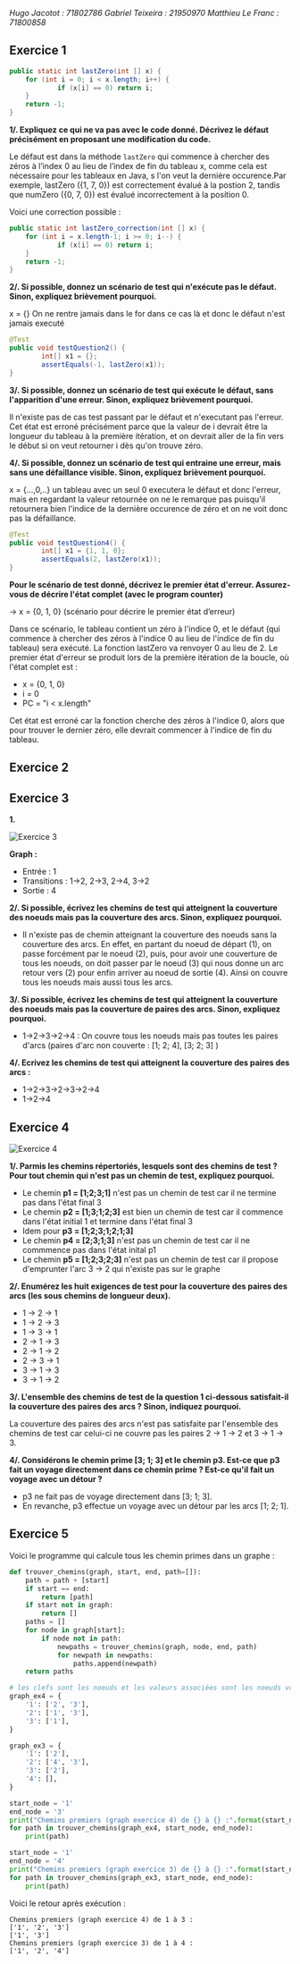 *Hugo Jacotot : 71802786*
*Gabriel Teixeira : 21950970*
*Matthieu Le Franc : 71800858*

## Exercice 1

```java
public static int lastZero(int [] x) {
    for (int i = 0; i < x.length; i++) {
            if (x[i] == 0) return i;
    }
    return -1;
}
```

**1/. Expliquez ce qui ne va pas avec le code donné. Décrivez le défaut précisément en proposant une modification du code.**

Le défaut est dans la méthode ``lastZero`` qui commence à chercher des   zéros à l’index 0 au lieu de l’index de fin du tableau x, comme cela est nécessaire pour les tableaux en Java, s l'on veut la dernière occurence.Par exemple, lastZero ({1, 7, 0}) est correctement évalué à la postion 2, tandis que numZero ({0, 7, 0}) est évalué incorrectement à la position 0.

Voici une correction possible :

```java
public static int lastZero_correction(int [] x) {
    for (int i = x.length-1; i >= 0; i--) {
            if (x[i] == 0) return i;
    }
    return -1;
}

```

**2/. Si possible, donnez un scénario de test qui n'exécute pas le défaut. Sinon, expliquez brièvement pourquoi.**

x = {}
On ne rentre jamais dans le for dans ce cas là et donc le défaut n'est jamais executé
```java
@Test
public void testQuestion2() {
        int[] x1 = {};
        assertEquals(-1, lastZero(x1));
}
```

**3/. Si possible, donnez un scénario de test qui exécute le défaut, sans l'apparition d'une erreur. Sinon, expliquez brièvement pourquoi.**

Il n'existe pas de cas test passant par le défaut et n'executant pas l'erreur. Cet état est erroné précisément parce que la valeur de i devrait être la longueur du tableau à la première itération, et on devrait aller de la fin vers le début si on veut retourner i dès qu'on trouve zéro.

**4/. Si possible, donnez un scénario de test qui entraine une erreur, mais sans une défaillance visible. Sinon, expliquez brièvement pourquoi.**

x = {...,0,..} un tableau avec un seul 0 executera le défaut et donc l'erreur, mais en regardant la valeur retournée on ne le remarque pas puisqu'il retournera bien l'indice de la dernière occurence de zéro et on ne voit donc pas la défaillance.

```java
@Test
public void testQuestion4() {
        int[] x1 = {1, 1, 0};
        assertEquals(2, lastZero(x1));
}
```

**Pour le scénario de test donné, décrivez le premier état d'erreur. Assurez-vous de décrire l'état complet (avec le program counter)**

-> x = {0, 1, 0} (scénario pour décrire le premier état d’erreur)

Dans ce scénario, le tableau contient un zéro à l'indice 0, et le défaut (qui commence à chercher des zéros à l'indice 0 au lieu de l'indice de fin du tableau) sera exécuté. La fonction lastZero va renvoyer 0 au lieu de 2. Le premier état d'erreur se produit lors de la première itération de la boucle, où l'état complet est :

- x = {0, 1, 0}
- i = 0
- PC = "i < x.length"

Cet état est erroné car la fonction cherche des zéros à l'indice 0, alors que pour trouver le dernier zéro, elle devrait commencer à l'indice de fin du tableau.

## Exercice 2

## Exercice 3

**1.**

![Exercice 3](ex3/graph.png)

**Graph :** 

- Entrée : 1
- Transitions : 1->2, 2->3, 2->4, 3->2
- Sortie : 4

**2/. Si possible, écrivez les chemins de test qui atteignent la couverture des noeuds mais pas la couverture des arcs. Sinon, expliquez pourquoi.**

- Il n'existe pas de chemin atteignant la couverture des noeuds sans la couverture des arcs. En effet, en partant du noeud de départ (1), on passe forcément par le noeud (2), puis, pour avoir une couverture de tous les noeuds, on doit passer par le noeud (3) qui nous donne un arc retour vers (2) pour enfin arriver au noeud de sortie (4). Ainsi on couvre tous les noeuds mais aussi tous les arcs.

**3/. Si possible, écrivez les chemins de test qui atteignent la couverture des noeuds mais pas la couverture de paires des arcs. Sinon, expliquez pourquoi.**

- 1->2->3->2->4 : On couvre tous les noeuds mais pas toutes les paires d'arcs (paires d'arc non couverte : [1; 2; 4], [3; 2; 3] )

**4/. Ecrivez les chemins de test qui atteignent la couverture des paires des arcs :**
- 1->2->3->2->3->2->4
- 1->2->4

## Exercice 4

![Exercice 4](ex4/graph.png)

**1/. Parmis les chemins répertoriés, lesquels sont des chemins de test ? Pour tout chemin qui n'est pas un chemin de test, expliquez pourquoi.**
- Le chemin **p1 = [1;2;3;1]** n'est pas un chemin de test car il ne termine pas dans l'état final 3 
- Le chemin **p2 = [1;3;1;2;3]** est bien un chemin de test car il commence dans l'état initial 1 et termine dans l'état final 3 
- Idem pour **p3 = [1;2;3;1;2;1;3]**
- Le chemin **p4 = [2;3;1;3]** n'est pas un chemin de test car il ne commmence pas dans l'état inital p1
- Le chemin **p5 = [1;2;3;2;3]** n'est pas un chemin de test car il propose d'emprunter l'arc 3 -> 2 qui n'existe pas sur le graphe

**2/. Enumérez les huit exigences de test pour la couverture des paires des arcs (les sous chemins de longueur deux).**
- 1 -> 2 -> 1
- 1 -> 2 -> 3
- 1 -> 3 -> 1
- 2 -> 1 -> 3
- 2 -> 1 -> 2
- 2 -> 3 -> 1
- 3 -> 1 -> 3
- 3 -> 1 -> 2

**3/. L'ensemble des chemins de test de la question 1 ci-dessous satisfait-il la couverture des paires des arcs ? Sinon, indiquez pourquoi.**

La couverture des paires des arcs n'est pas satisfaite par l'ensemble des chemins de test car celui-ci ne couvre pas les paires 2 -> 1 -> 2 et 3 -> 1 -> 3.

**4/. Considérons le chemin prime [3; 1; 3] et le chemin p3. Est-ce que p3 fait un voyage directement dans ce chemin prime ? Est-ce qu'il fait un voyage avec un détour ?**

- p3 ne fait pas de voyage directement dans [3; 1; 3].
- En revanche, p3 effectue un voyage avec un détour par les arcs [1; 2; 1].

## Exercice 5

Voici le programme qui calcule tous les chemin primes dans un graphe :

```python
def trouver_chemins(graph, start, end, path=[]):
    path = path + [start]
    if start == end:
        return [path]
    if start not in graph:
        return []
    paths = []
    for node in graph[start]:
        if node not in path:
            newpaths = trouver_chemins(graph, node, end, path)
            for newpath in newpaths:
                paths.append(newpath)
    return paths

# les clefs sont les noeuds et les valeurs associées sont les noeuds voisins
graph_ex4 = {
    '1': ['2', '3'],
    '2': ['1', '3'],
    '3': ['1'],
}

graph_ex3 = {
    '1': ['2'],
    '2': ['4', '3'],
    '3': ['2'],
    '4': [],
}

start_node = '1'
end_node = '3'
print("Chemins premiers (graph exercice 4) de {} à {} :".format(start_node, end_node))
for path in trouver_chemins(graph_ex4, start_node, end_node):
    print(path)

start_node = '1'
end_node = '4'
print("Chemins premiers (graph exercice 3) de {} à {} :".format(start_node, end_node))
for path in trouver_chemins(graph_ex3, start_node, end_node):
    print(path)
```

Voici le retour après exécution :

```
Chemins premiers (graph exercice 4) de 1 à 3 :
['1', '2', '3']
['1', '3']
Chemins premiers (graph exercice 3) de 1 à 4 :
['1', '2', '4']
```
